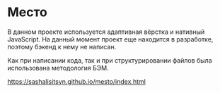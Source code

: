 # Место

В данном проекте используется адаптивная вёрстка и нативный JavaScript. На данный момент проект еще находится в разработке, поэтому бэкенд к нему не написан.

Как при написании кода, так и при структурировании файлов была использована методология БЭМ.

https://sashalisitsyn.github.io/mesto/index.html